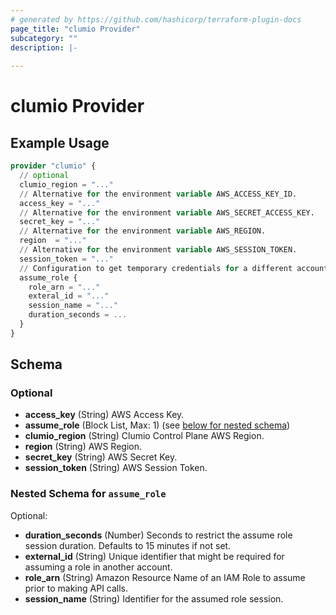```yaml
---
# generated by https://github.com/hashicorp/terraform-plugin-docs
page_title: "clumio Provider"
subcategory: ""
description: |-
  
---
```


# clumio Provider



## Example Usage

```terraform
provider "clumio" {
  // optional 
  clumio_region = "..."
  // Alternative for the environment variable AWS_ACCESS_KEY_ID.
  access_key = "..."
  // Alternative for the environment variable AWS_SECRET_ACCESS_KEY.
  secret_key = "..."
  // Alternative for the environment variable AWS_REGION.
  region  = "..."
  // Alternative for the environment variable AWS_SESSION_TOKEN.
  session_token = "..."
  // Configuration to get temporary credentials for a different account.
  assume_role {
    role_arn = "..."
    exteral_id = "..."
    session_name = "..."
    duration_seconds = ...
  }
}
```

<!-- schema generated by tfplugindocs -->
## Schema

### Optional

- **access_key** (String) AWS Access Key.
- **assume_role** (Block List, Max: 1) (see [below for nested schema](#nestedblock--assume_role))
- **clumio_region** (String) Clumio Control Plane AWS Region.
- **region** (String) AWS Region.
- **secret_key** (String) AWS Secret Key.
- **session_token** (String) AWS Session Token.

<a id="nestedblock--assume_role"></a>
### Nested Schema for `assume_role`

Optional:

- **duration_seconds** (Number) Seconds to restrict the assume role session duration. Defaults to 15 minutes if not set.
- **external_id** (String) Unique identifier that might be required for assuming a role in another account.
- **role_arn** (String) Amazon Resource Name of an IAM Role to assume prior to making API calls.
- **session_name** (String) Identifier for the assumed role session.
